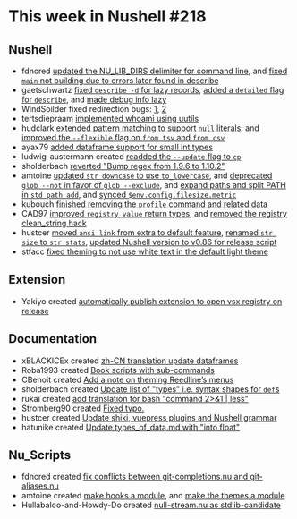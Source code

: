 # This week in Nushell #218

## Nushell

- fdncred [updated the NU_LIB_DIRS delimiter for command line](https://github.com/nushell/nushell/pull/10837), and [fixed `main` not building due to errors later found in describe](https://github.com/nushell/nushell/pull/10821)
- gaetschwartz [fixed `describe -d` for lazy records](https://github.com/nushell/nushell/pull/10836), [added a `detailed` flag for `describe`](https://github.com/nushell/nushell/pull/10795), and [made debug info lazy](https://github.com/nushell/nushell/pull/10728)
- WindSoilder fixed redirection bugs: [1](https://github.com/nushell/nushell/pull/10835), [2](https://github.com/nushell/nushell/pull/10816)
- tertsdiepraam [implemented whoami using uutils](https://github.com/nushell/nushell/pull/10488)
- hudclark [extended pattern matching to support `null` literals](https://github.com/nushell/nushell/pull/10829), and [improved the `--flexible` flag on `from tsv` and `from csv`](https://github.com/nushell/nushell/pull/10814)
- ayax79 [added dataframe support for small int types](https://github.com/nushell/nushell/pull/10828)
- ludwig-austermann created [readded the `--update` flag to `cp`](https://github.com/nushell/nushell/pull/10824)
- sholderbach [reverted "Bump regex from 1.9.6 to 1.10.2"](https://github.com/nushell/nushell/pull/10818)
- amtoine [updated `str downcase` to use `to_lowercase`](https://github.com/nushell/nushell/pull/10850), and [deprecated `glob --not` in favor of `glob --exclude`](https://github.com/nushell/nushell/pull/10827), and [expand paths and split PATH in `std path add`](https://github.com/nushell/nushell/pull/10710), and [synced `$env.config.filesize.metric`](https://github.com/nushell/nushell/pull/10277)
- kubouch [finished removing the `profile` command and related data](https://github.com/nushell/nushell/pull/10807)
- CAD97 [improved `registry value` return types](https://github.com/nushell/nushell/pull/10806), and [removed the registry clean_string hack](https://github.com/nushell/nushell/pull/10804)
- hustcer [moved `ansi link` from extra to default feature](https://github.com/nushell/nushell/pull/10801), [renamed `str size` to `str stats`](https://github.com/nushell/nushell/pull/10798), [updated Nushell version to v0.86 for release script](https://github.com/nushell/nushell/pull/10797)
- stfacc [fixed theming to not use white text in the default light theme](https://github.com/nushell/nushell/pull/10796)

## Extension

- Yakiyo created [automatically publish extension to open vsx registry on release](https://github.com/nushell/vscode-nushell-lang/pull/161)

## Documentation

- xBLACKICEx created [zh-CN translation update dataframes](https://github.com/nushell/nushell.github.io/pull/1129)
- Roba1993 created [Book scripts with sub-commands](https://github.com/nushell/nushell.github.io/pull/1128)
- CBenoit created [Add a note on theming Reedline’s menus](https://github.com/nushell/nushell.github.io/pull/1127)
- sholderbach created [Update list of "types" i.e. syntax shapes for `def`s](https://github.com/nushell/nushell.github.io/pull/1124)
- rukai created [add translation for bash "command 2>&1 | less"](https://github.com/nushell/nushell.github.io/pull/1123)
- Stromberg90 created [Fixed typo.](https://github.com/nushell/nushell.github.io/pull/1121)
- hustcer created [Update shiki, vuepress plugins and Nushell grammar](https://github.com/nushell/nushell.github.io/pull/1118)
- hatunike created [Update types_of_data.md with "into float"](https://github.com/nushell/nushell.github.io/pull/1117)

## Nu_Scripts

- fdncred created [fix conflicts between git-completions.nu and git-aliases.nu](https://github.com/nushell/nu_scripts/pull/651)
- amtoine created [make hooks a module](https://github.com/nushell/nu_scripts/pull/650), and [make the themes a module](https://github.com/nushell/nu_scripts/pull/648)
- Hullabaloo-and-Howdy-Do created [null-stream.nu as stdlib-candidate](https://github.com/nushell/nu_scripts/pull/649)
